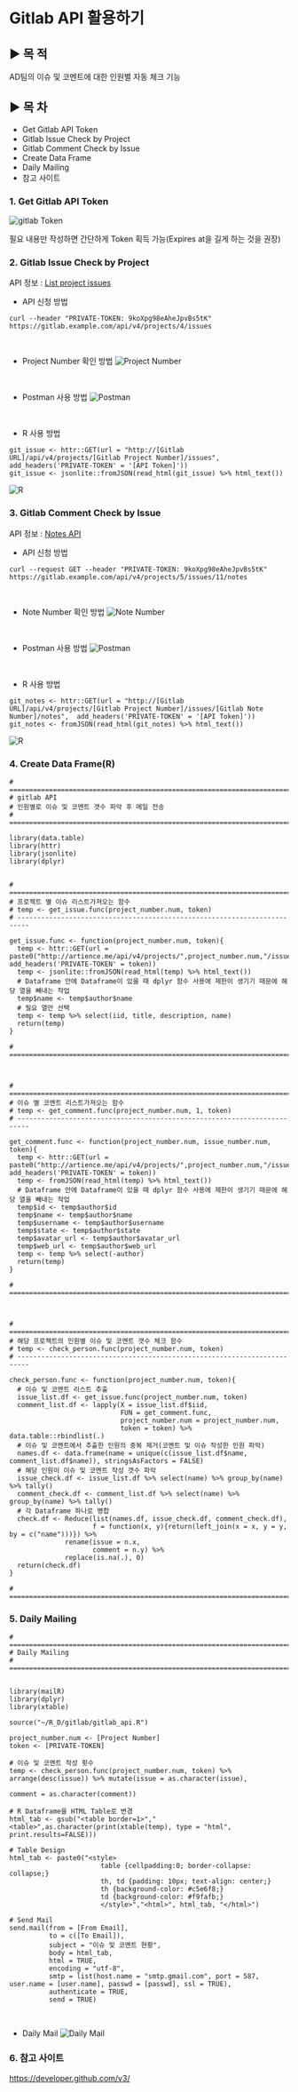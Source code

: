 # Gitlab API 활용하기

## ▶ 목 적
AD팀의 이슈 및 코멘트에 대한 인원별 자동 체크 기능

## ▶ 목 차
 - Get Gitlab API Token
 - Gitlab Issue Check by Project
 - Gitlab Comment Check by Issue
 - Create Data Frame
 - Daily Mailing
 - 참고 사이트

### 1. Get Gitlab API Token
![gitlab Token](assets/markdown-img-paste-20180911164124296.png)

필요 내용만 작성하면 간단하게 Token 획득 가능(Expires at을 길게 하는 것을 권장)

### 2. Gitlab Issue Check by Project
API 정보 : [List project issues](https://docs.gitlab.com/ee/api/issues.html#list-project-issues)

- API 신청 방법
```
curl --header "PRIVATE-TOKEN: 9koXpg98eAheJpvBs5tK" https://gitlab.example.com/api/v4/projects/4/issues
```
<br>

- Project Number 확인 방법
![Project Number](assets/markdown-img-paste-20180911172118665.png)
<br>

- Postman 사용 방법
![Postman](assets/markdown-img-paste-20180911173022266.png)
<br>

- R 사용 방법
```
git_issue <- httr::GET(url = "http://[Gitlab URL]/api/v4/projects/[Gitlab Project Number]/issues",  add_headers('PRIVATE-TOKEN' = '[API Token]'))
git_issue <- jsonlite::fromJSON(read_html(git_issue) %>% html_text())
```
![R](assets/markdown-img-paste-20180911173555903.png)

### 3. Gitlab Comment Check by Issue
API 정보 : [Notes API](https://docs.gitlab.com/ee/api/notes.html#list-project-issue-notes)

- API 신청 방법
```
curl --request GET --header "PRIVATE-TOKEN: 9koXpg98eAheJpvBs5tK" https://gitlab.example.com/api/v4/projects/5/issues/11/notes
```
<br>

- Note Number 확인 방법
![Note Number](assets/markdown-img-paste-20180911174046630.png)
<br>

- Postman 사용 방법
![Postman](assets/markdown-img-paste-20180911174248612.png)
<br>

- R 사용 방법
```
git_notes <- httr::GET(url = "http://[Gitlab URL]/api/v4/projects/[Gitlab Project Number]/issues/[Gitlab Note Number]/notes",  add_headers('PRIVATE-TOKEN' = '[API Token]'))
git_notes <- fromJSON(read_html(git_notes) %>% html_text())
```
![R](assets/markdown-img-paste-20180911174523703.png)

### 4. Create Data Frame(R)
```
# =========================================================================
# gitlab API
# 인원별로 이슈 및 코멘트 갯수 파악 후 메일 전송
# =========================================================================

library(data.table)
library(httr)
library(jsonlite)
library(dplyr)


# =========================================================================
# 프로젝트 별 이슈 리스트가져오는 함수
# temp <- get_issue.func(project_number.num, token)
# -------------------------------------------------------------------------

get_issue.func <- function(project_number.num, token){
  temp <- httr::GET(url = paste0("http://artience.me/api/v4/projects/",project_number.num,"/issues"), add_headers('PRIVATE-TOKEN' = token))
  temp <- jsonlite::fromJSON(read_html(temp) %>% html_text())
  # Dataframe 안에 Dataframe이 있을 때 dplyr 함수 사용에 제한이 생기기 때문에 해당 열을 빼내는 작업
  temp$name <- temp$author$name
  # 필요 열만 선택
  temp <- temp %>% select(iid, title, description, name)
  return(temp)
}

# =========================================================================



# =========================================================================
# 이슈 별 코멘트 리스트가져오는 함수
# temp <- get_comment.func(project_number.num, 1, token)
# -------------------------------------------------------------------------

get_comment.func <- function(project_number.num, issue_number.num, token){
  temp <- httr::GET(url = paste0("http://artience.me/api/v4/projects/",project_number.num,"/issues/",issue_number.num,"/notes"), add_headers('PRIVATE-TOKEN' = token))
  temp <- fromJSON(read_html(temp) %>% html_text())
  # Dataframe 안에 Dataframe이 있을 때 dplyr 함수 사용에 제한이 생기기 때문에 해당 열을 빼내는 작업
  temp$id <- temp$author$id
  temp$name <- temp$author$name
  temp$username <- temp$author$username
  temp$state <- temp$author$state
  temp$avatar_url <- temp$author$avatar_url
  temp$web_url <- temp$author$web_url
  temp <- temp %>% select(-author)
  return(temp)
}

# =========================================================================



# =========================================================================
# 해당 프로젝트의 인원별 이슈 및 코멘트 갯수 체크 함수
# temp <- check_person.func(project_number.num, token)
# -------------------------------------------------------------------------

check_person.func <- function(project_number.num, token){
  # 이슈 및 코멘트 리스트 추출
  issue_list.df <- get_issue.func(project_number.num, token)
  comment_list.df <- lapply(X = issue_list.df$iid,
                            FUN = get_comment.func,
                            project_number.num = project_number.num,
                            token = token) %>% data.table::rbindlist(.)
  # 이슈 및 코멘트에서 추출한 인원의 중복 제거(코멘트 및 이슈 작성한 인원 파악)
  names.df <- data.frame(name = unique(c(issue_list.df$name, comment_list.df$name)), stringsAsFactors = FALSE)
  # 해당 인원이 이슈 및 코멘트 작성 갯수 파악
  issue_check.df <- issue_list.df %>% select(name) %>% group_by(name) %>% tally()
  comment_check.df <- comment_list.df %>% select(name) %>% group_by(name) %>% tally()
  # 각 Dataframe 하나로 병합
  check.df <- Reduce(list(names.df, issue_check.df, comment_check.df),
                     f = function(x, y){return(left_join(x = x, y = y, by = c("name")))}) %>%
              rename(issue = n.x,
                     comment = n.y) %>%
              replace(is.na(.), 0)
  return(check.df)
}

# =========================================================================

```
### 5. Daily Mailing
```
# =========================================================================
# Daily Mailing
# =========================================================================


library(mailR)
library(dplyr)
library(xtable)

source("~/R_D/gitlab/gitlab_api.R")

project_number.num <- [Project Number]
token <- [PRIVATE-TOKEN]

# 이슈 및 코멘트 작성 횟수
temp <- check_person.func(project_number.num, token) %>% arrange(desc(issue)) %>% mutate(issue = as.character(issue),
                                                                                         comment = as.character(comment))

# R Dataframe을 HTML Table로 변경
html_tab <- gsub("<table border=1>","<table>",as.character(print(xtable(temp), type = "html", print.results=FALSE)))

# Table Design
html_tab <- paste0("<style>
                       table {cellpadding:0; border-collapse: collapse;}
                       th, td {padding: 10px; text-align: center;}
                       th {background-color: #c5e6f8;}
                       td {background-color: #f9fafb;}
                       </style>","<html>", html_tab, "</html>")

# Send Mail
send.mail(from = [From Email],
          to = c([To Email]),
          subject = "이슈 및 코멘트 현황",
          body = html_tab,
          html = TRUE,
          encoding = "utf-8",
          smtp = list(host.name = "smtp.gmail.com", port = 587, user.name = [user.name], passwd = [passwd], ssl = TRUE),
          authenticate = TRUE,
          send = TRUE)
```
<br>

- Daily Mail
![Daily Mail](assets/markdown-img-paste-20180913174630618.png)

### 6. 참고 사이트
https://developer.github.com/v3/
